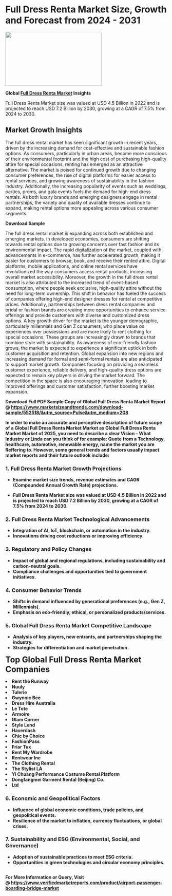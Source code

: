 <H1>Full Dress Renta Market Size, Growth and Forecast from 2024 - 2031</H1><img class="aligncenter size-medium wp-image-584254" src="https://thirdeyenews.in/wp-content/uploads/2024/09/Global-Market-Research-300x168.jpeg" alt="" width="300" height="168" /><p><strong>Global&nbsp;<a href="https://www.marketsizeandtrends.com/download-sample/552518/&amp;utm_source=Pulse&amp;utm_medium=208">Full Dress Renta Market</a> Insights</strong></p><p>Full Dress Renta Market size was valued at USD 4.5 Billion in 2022 and is projected to reach USD 7.2 Billion by 2030, growing at a CAGR of 7.5% from 2024 to 2030.</p><p><h2>Market Growth Insights</h2> <p>The full dress rental market has seen significant growth in recent years, driven by the increasing demand for cost-effective and sustainable fashion options. As consumers, particularly in urban areas, become more conscious of their environmental footprint and the high cost of purchasing high-quality attire for special occasions, renting has emerged as an attractive alternative. The market is poised for continued growth due to changing consumer preferences, the rise of digital platforms for easier access to rental services, and growing awareness of sustainability in the fashion industry. Additionally, the increasing popularity of events such as weddings, parties, proms, and gala events fuels the demand for high-end dress rentals. As both luxury brands and emerging designers engage in rental partnerships, the variety and quality of available dresses continue to expand, making rental options more appealing across various consumer segments.</p> <p><strong>Download Sample</strong></p> <p>The full dress rental market is expanding across both established and emerging markets. In developed economies, consumers are shifting towards rental options due to growing concerns over fast fashion and its environmental impact. The rapid digitalization of the market, coupled with advancements in e-commerce, has further accelerated growth, making it easier for customers to browse, book, and receive their rented attire. Digital platforms, mobile applications, and online rental services have revolutionized the way consumers access rental products, increasing overall market accessibility. Moreover, the growth in the full dress rental market is also attributed to the increased trend of event-based consumption, where people seek exclusive, high-quality attire without the need for long-term ownership. This shift in behavior has fueled the success of companies offering high-end designer dresses for rental at competitive prices. Additionally, partnerships between dress rental companies and bridal or fashion brands are creating more opportunities to enhance service offerings and provide customers with diverse and customized dress options. A key growth driver for the market is the younger demographic, particularly millennials and Gen Z consumers, who place value on experiences over possessions and are more likely to rent clothing for special occasions. These groups are increasingly drawn to brands that combine style with sustainability. As awareness of eco-friendly fashion grows, the market is expected to experience a significant uptick in both customer acquisition and retention. Global expansion into new regions and increasing demand for formal and semi-formal rentals are also anticipated to support market growth. Companies focusing on providing a seamless customer experience, reliable delivery, and high-quality dress options are expected to remain key players in driving the market forward. The competition in the space is also encouraging innovation, leading to improved offerings and customer satisfaction, further boosting market expansion.</p> <p><strong></p><p><span class=""><strong>Download Full PDF Sample Copy of Global Full Dress Renta Market Report</strong> @ <a href="https://www.marketsizeandtrends.com/download-sample/552518/&amp;utm_source=Pulse&amp;utm_medium=208" target="_blank">https://www.marketsizeandtrends.com/download-sample/552518/&amp;utm_source=Pulse&amp;utm_medium=208</a></span></p><p>In order to make an accurate and perceptive description of future scope of a Global&nbsp;Full Dress Renta Market Market as Global&nbsp;Full Dress Renta Market Market of 2025, you need to describe a clear Vision &ndash; What Industry or Linda can you think of for example: Quote from a Technology, healthcare, automotive, renewable energy, name the market you are Reffering to. However, some general trends and factors usually impact market reports and their future outlook include:</p><h3>1.&nbsp;<strong>Full Dress Renta Market Growth Projections</strong></h3><ul><li>Examine market size trends, revenue estimates and CAGR (Compounded Annual Growth Rate) projections.</li><li><p>Full Dress Renta Market size was valued at USD 4.5 Billion in 2022 and is projected to reach USD 7.2 Billion by 2030, growing at a CAGR of 7.5% from 2024 to 2030.</p></li></ul><h3>2.&nbsp;<strong>Full Dress Renta Market Technological Advancements</strong></h3><ul><li>Integration of AI, IoT, blockchain, or automation in the industry.</li><li>Innovations driving cost reductions or improving efficiency.</li></ul><h3>3.&nbsp;<strong>Regulatory and Policy Changes</strong></h3><ul><li>Impact of global and regional regulations, including sustainability and carbon-neutral goals.</li><li>Compliance challenges and opportunities tied to government initiatives.</li></ul><h3>4.&nbsp;<strong>Consumer Behavior Trends</strong></h3><ul><li>Shifts in demand influenced by generational preferences (e.g., Gen Z, Millennials).</li><li>Emphasis on eco-friendly, ethical, or personalized products/services.</li></ul><h3>5.&nbsp;<strong>Global Full Dress Renta Market Competitive Landscape</strong></h3><ul><li>Analysis of key players, new entrants, and partnerships shaping the industry.</li><li>Strategies for differentiation and market penetration.</li></ul><p data-pm-slice="1 1 []"><span style="color: inherit; font-family: inherit; font-size: 25px;">Top Global Full Dress Renta Market Companies</span></p><div class="" data-test-id=""><p><li>Rent the Runway</li><li> Nuuly</li><li> Tulerie</li><li> Gwynnie Bee</li><li> Dress Hire Australia</li><li> Le Tote</li><li> Armoire</li><li> Glam Corner</li><li> Style Lend</li><li> Haverdash</li><li> Chic by Choice</li><li> FashionPass</li><li> Friar Tux</li><li> Rent My Wardrobe</li><li> Rentwear Inc</li><li> The Clothing Rental</li><li> The Stylist LA</li><li> Yi Chuang Performance Costume Rental Platform</li><li> Dongfangmei Garment Rental (Beijing) Co.</li><li> Ltd</li></p></div><h3>6.&nbsp;<strong>Economic and Geopolitical Factors</strong></h3><ul><li>Influence of global economic conditions, trade policies, and geopolitical events.</li><li>Resilience of the market to inflation, currency fluctuations, or global crises.</li></ul><h3>7.&nbsp;<strong>Sustainability and ESG (Environmental, Social, and Governance)</strong></h3><ul><li>Adoption of sustainable practices to meet ESG criteria.</li><li>Opportunities in green technologies and circular economy principles.</li></ul><h2><strong style="font-size: 14px;">For More Information or Query, Visit @&nbsp;</strong><a style="background-color: #ffffff; font-size: 14px;" href="https://www.marketsizeandtrends.com/report/full-dress-renta-market/" target="_blank">https://www.verifiedmarketreports.com/product/airport-passenger-boarding-bridge-market</a></h2>
